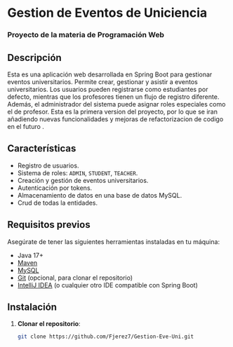 # Gestion de Eventos de Uniciencia
### Proyecto de la materia de Programación Web

## Descripción

Esta es una aplicación web desarrollada en Spring Boot para gestionar eventos universitarios. 
Permite crear, gestionar y asistir a eventos universitarios.
Los usuarios pueden registrarse como estudiantes por defecto, mientras que los profesores tienen un flujo de registro diferente.
Además, el administrador del sistema puede asignar roles especiales como el de profesor.
Esta es la primera version del proyecto, por lo que se iran añadiendo nuevas funcionalidades y mejoras de refactorizacion de codigo en el futuro .

## Características

- Registro de usuarios.
- Sistema de roles: `ADMIN`, `STUDENT`, `TEACHER`.
- Creación y gestión de eventos universitarios.
- Autenticación por tokens.
- Almacenamiento de datos en una base de datos MySQL.
- Crud de todas la entidades.

## Requisitos previos

Asegúrate de tener las siguientes herramientas instaladas en tu máquina:

- Java 17+
- [Maven](https://maven.apache.org/install.html)
- [MySQL](https://dev.mysql.com/downloads/installer/)
- [Git](https://git-scm.com/) (opcional, para clonar el repositorio)
- [IntelliJ IDEA](https://www.jetbrains.com/idea/download/) (o cualquier otro IDE compatible con Spring Boot)

## Instalación

1. **Clonar el repositorio**:

   ```bash
   git clone https://github.com/Fjerez7/Gestion-Eve-Uni.git